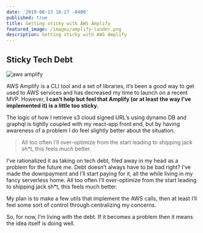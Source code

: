 ```yaml
---
date: '2019-08-13 16:27 -0400'
published: true
title: Getting sticky with AWS Amplify
featured_image: /images/amplify-lander.png
description: Getting sticky with AWS Amplify
---
```

## Sticky Tech Debt

![aws amplify]({{site.baseurl}}/images/going-serverless-aws-amplify.jpeg)

AWS Amplify is a CLI tool and a set of libraries, it’s been a good way to get used to AWS services and has decreased my time to launch on a recent MVP. However, **I can’t help but feel that Amplify (or at least the way I’ve implemented it) is a little too sticky.**

The logic of how I retrieve s3 cloud signed URL’s using dynamo DB and graphql is tightly coupled with my react-app front end, but by having awareness of a problem I do feel slightly better about the situation.

> All too often I’ll over-optimize from the start leading to shipping jack sh*t, this feels much better.

I’ve rationalized it as taking on tech debt, filed away in my head as a problem for the future me. Debt doesn’t always have to be bad right? I’ve made the downpayment and I’ll start paying for it, all the while living in my fancy serverless home. All too often I’ll over-optimize from the start leading to shipping jack sh*t, this feels much better.

My plan is to make a few utils that implement the AWS calls, then at least I’ll feel some sort of control through centralizing my concerns.

So, for now, I’m living with the debt. If it becomes a problem then it means the idea itself is doing well. 

